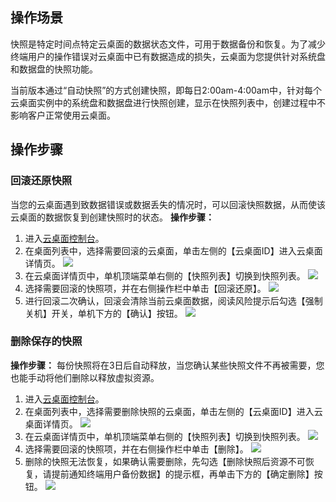 ## 操作场景
快照是特定时间点特定云桌面的数据状态文件，可用于数据备份和恢复。为了减少终端用户的操作错误对云桌面中已有数据造成的损失，云桌面为您提供针对系统盘和数据盘的快照功能。

当前版本通过“自动快照”的方式创建快照，即每日2:00am-4:00am中，针对每个云桌面实例中的系统盘和数据盘进行快照创建，显示在快照列表中，创建过程中不影响客户正常使用云桌面。

## 操作步骤
### 回滚还原快照
当您的云桌面遇到致数据错误或数据丢失的情况时，可以回滚快照数据，从而使该云桌面的数据恢复到创建快照时的状态。
**操作步骤：**
1. 进入[云桌面控制台](https://console.cloud.tencent.com/cvd)。
2. 在桌面列表中，选择需要回滚的云桌面，单击左侧的【云桌面ID】进入云桌面详情页。
![](https://main.qcloudimg.com/raw/13bca77285585dd18362bc2fe021e783.png)
3. 在云桌面详情页中，单机顶端菜单右侧的【快照列表】切换到快照列表。
![](https://main.qcloudimg.com/raw/2b9d78d655dd3bab5610fd99fceceb06.png)
4. 选择需要回滚的快照项，并在右侧操作栏中单击【回滚还原】。
![](https://main.qcloudimg.com/raw/ac6ff561a5bc318ccfcb2d5212cea1c9.png)
5. 进行回滚二次确认，回滚会清除当前云桌面数据，阅读风险提示后勾选【强制关机】开关，单机下方的【确认】按钮。
![](https://main.qcloudimg.com/raw/08b3e35ab4ab3fa025037f7cbe0b7fb2.png)

### 删除保存的快照
**操作步骤：**
每份快照将在3日后自动释放，当您确认某些快照文件不再被需要，您也能手动将他们删除以释放虚拟资源。
1. 进入[云桌面控制台](https://console.cloud.tencent.com/cvd)。
2. 在桌面列表中，选择需要删除快照的云桌面，单击左侧的【云桌面ID】进入云桌面详情页。
![](https://main.qcloudimg.com/raw/58f95b686b5233ff5025870d2613af5e.png)
3. 在云桌面详情页中，单机顶端菜单右侧的【快照列表】切换到快照列表。
![](https://main.qcloudimg.com/raw/75b479f0a65e24909b8f1053ac740e4b.png)
4. 选择需要回滚的快照项，并在右侧操作栏中单击【删除】。
![](https://main.qcloudimg.com/raw/ac714d67ae04b792888e1a82c2e82f6a.png)
5. 删除的快照无法恢复，如果确认需要删除，先勾选【删除快照后资源不可恢复，请提前通知终端用户备份数据】的提示框，再单击下方的【确定删除】按钮。
![](https://main.qcloudimg.com/raw/18f805c03241c4afdd8f86bd51e3028a.png)
